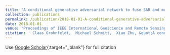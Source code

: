 ```yaml
---
title: "A conditional generative adversarial network to fuse SAR and multispectral optical data for cloud removal from Sentinel-2 images"
collection: publications
permalink: /publication/2018-01-01-A-conditional-generative-adversarial-network-to-fuse-SAR-and-multispectral-optical-data-for-cloud-removal-from-Sentinel-2-images
date: 2018-01-01
venue: 'Proceedings of IEEE International Geoscience and Remote Sensing Symposium'
citation: ' Claas Grohnfeldt,  Michael Schmitt,  Xiao Zhu, &quot;A conditional generative adversarial network to fuse SAR and multispectral optical data for cloud removal from Sentinel-2 images.&quot; Proceedings of IEEE International Geoscience and Remote Sensing Symposium, 2018.'
---
```

Use [Google Scholar](https://scholar.google.com/scholar?q=A+conditional+generative+adversarial+network+to+fuse+SAR+and+multispectral+optical+data+for+cloud+removal+from+Sentinel+2+images){:target="_blank"} for full citation
